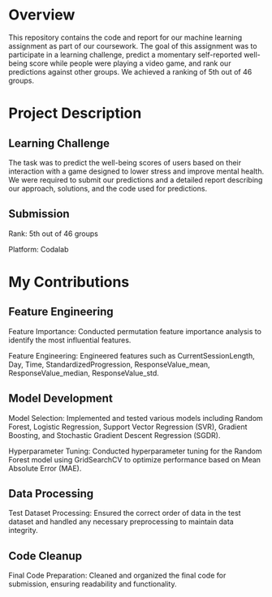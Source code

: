 # Overview
This repository contains the code and report for our machine learning assignment as part of our coursework. The goal of this assignment was to participate in a learning challenge, predict a momentary self-reported well-being score while people were playing a video game, and rank our predictions against other groups. We achieved a ranking of 5th out of 46 groups.

# Project Description
## Learning Challenge
The task was to predict the well-being scores of users based on their interaction with a game designed to lower stress and improve mental health. We were required to submit our predictions and a detailed report describing our approach, solutions, and the code used for predictions.
## Submission
Rank: 5th out of 46 groups

Platform: Codalab

# My Contributions
## Feature Engineering
Feature Importance: Conducted permutation feature importance analysis to identify the most influential features.

Feature Engineering: Engineered features such as CurrentSessionLength, Day, Time, StandardizedProgression, ResponseValue_mean, ResponseValue_median, ResponseValue_std.
## Model Development
Model Selection: Implemented and tested various models including Random Forest, Logistic Regression, Support Vector Regression (SVR), Gradient Boosting, and Stochastic Gradient Descent Regression (SGDR).

Hyperparameter Tuning: Conducted hyperparameter tuning for the Random Forest model using GridSearchCV to optimize performance based on Mean Absolute Error (MAE).
## Data Processing
Test Dataset Processing: Ensured the correct order of data in the test dataset and handled any necessary preprocessing to maintain data integrity.
## Code Cleanup
Final Code Preparation: Cleaned and organized the final code for submission, ensuring readability and functionality.
